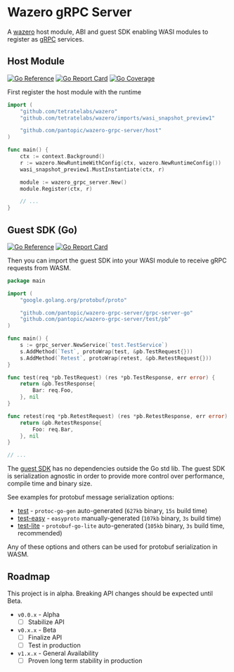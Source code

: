 # Wazero gRPC Server

A [wazero](https://pkg.go.dev/github.com/tetratelabs/wazero) host module, ABI and guest SDK enabling WASI modules to register as [gRPC](https://grpc.io/) services.

## Host Module

[![Go Reference](https://godoc.org/github.com/pantopic/wazero-grpc-server/host?status.svg)](https://godoc.org/github.com/pantopic/wazero-grpc-server/host)
[![Go Report Card](https://goreportcard.com/badge/github.com/pantopic/wazero-grpc-server/host)](https://goreportcard.com/report/github.com/pantopic/wazero-grpc-server/host)
[![Go Coverage](https://github.com/pantopic/wazero-grpc-server/wiki/host/coverage.svg)](https://raw.githack.com/wiki/pantopic/wazero-grpc-server/host/coverage.html)

First register the host module with the runtime

```go
import (
	"github.com/tetratelabs/wazero"
	"github.com/tetratelabs/wazero/imports/wasi_snapshot_preview1"

	"github.com/pantopic/wazero-grpc-server/host"
)

func main() {
	ctx := context.Background()
	r := wazero.NewRuntimeWithConfig(ctx, wazero.NewRuntimeConfig())
	wasi_snapshot_preview1.MustInstantiate(ctx, r)

	module := wazero_grpc_server.New()
	module.Register(ctx, r)

	// ...
}
```

## Guest SDK (Go)

[![Go Reference](https://godoc.org/github.com/pantopic/wazero-grpc-server/grpc-server-go?status.svg)](https://godoc.org/github.com/pantopic/wazero-grpc-server/grpc-server-go)
[![Go Report Card](https://goreportcard.com/badge/github.com/pantopic/wazero-grpc-server/grpc-server-go)](https://goreportcard.com/report/github.com/pantopic/wazero-grpc-server/grpc-server-go)

Then you can import the guest SDK into your WASI module to receive gRPC requests from WASM.

```go
package main

import (
	"google.golang.org/protobuf/proto"

	"github.com/pantopic/wazero-grpc-server/grpc-server-go"
	"github.com/pantopic/wazero-grpc-server/test/pb"
)

func main() {
	s := grpc_server.NewService(`test.TestService`)
	s.AddMethod(`Test`, protoWrap(test, &pb.TestRequest{}))
	s.AddMethod(`Retest`, protoWrap(retest, &pb.RetestRequest{}))
}

func test(req *pb.TestRequest) (res *pb.TestResponse, err error) {
	return &pb.TestResponse{
		Bar: req.Foo,
	}, nil
}

func retest(req *pb.RetestRequest) (res *pb.RetestResponse, err error) {
	return &pb.RetestResponse{
		Foo: req.Bar,
	}, nil
}

// ...
```

The [guest SDK](https://pkg.go.dev/github.com/pantopic/wazero-grpc-server/grpc-server-go) has no dependencies outside the Go std lib.
The guest SDK is serialization agnostic in order to provide more control over performance, compile time and binary size.

See examples for protobuf message serialization options:

- [test](/test) - `protoc-go-gen` auto-generated (`627kb` binary, `15s` build time)
- [test-easy](/test-easy) - `easyproto` manually-generated (`107kb` binary, `3s` build time)
- [test-lite](/test-lite) - `protobuf-go-lite` auto-generated (`105kb` binary, `3s` build time, recommended)

Any of these options and others can be used for protobuf serialization in WASM.

## Roadmap

This project is in alpha. Breaking API changes should be expected until Beta.

- `v0.0.x` - Alpha
  - [ ] Stabilize API
- `v0.x.x` - Beta
  - [ ] Finalize API
  - [ ] Test in production
- `v1.x.x` - General Availability
  - [ ] Proven long term stability in production
